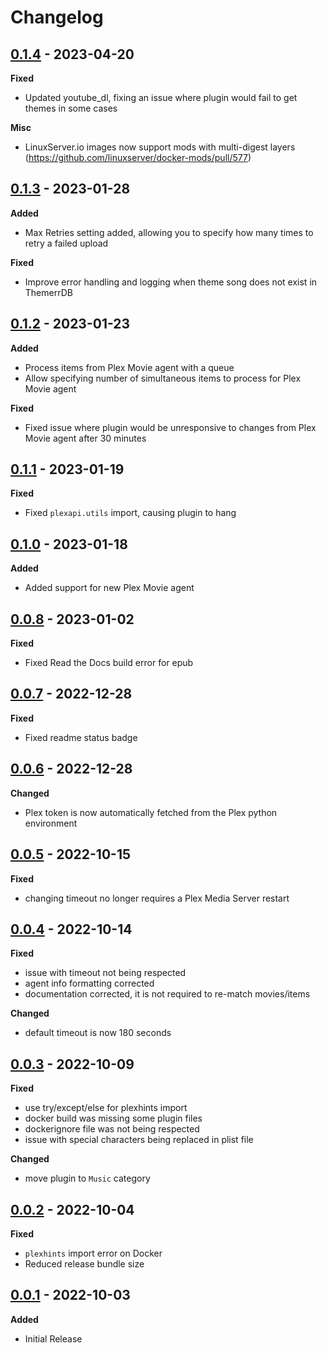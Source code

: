 # Changelog

## [0.1.4] - 2023-04-20
**Fixed**
- Updated youtube_dl, fixing an issue where plugin would fail to get themes in some cases

**Misc**
- LinuxServer.io images now support mods with multi-digest layers (https://github.com/linuxserver/docker-mods/pull/577)

## [0.1.3] - 2023-01-28
**Added**
- Max Retries setting added, allowing you to specify how many times to retry a failed upload

**Fixed**
- Improve error handling and logging when theme song does not exist in ThemerrDB

## [0.1.2] - 2023-01-23
**Added**
- Process items from Plex Movie agent with a queue
- Allow specifying number of simultaneous items to process for Plex Movie agent

**Fixed**
- Fixed issue where plugin would be unresponsive to changes from Plex Movie agent after 30 minutes

## [0.1.1] - 2023-01-19
**Fixed**
- Fixed `plexapi.utils` import, causing plugin to hang

## [0.1.0] - 2023-01-18
**Added**
- Added support for new Plex Movie agent

## [0.0.8] - 2023-01-02
**Fixed**
- Fixed Read the Docs build error for epub

## [0.0.7] - 2022-12-28
**Fixed**
- Fixed readme status badge

## [0.0.6] - 2022-12-28
**Changed**
- Plex token is now automatically fetched from the Plex python environment

## [0.0.5] - 2022-10-15
**Fixed**
- changing timeout no longer requires a Plex Media Server restart

## [0.0.4] - 2022-10-14
**Fixed**
- issue with timeout not being respected
- agent info formatting corrected
- documentation corrected, it is not required to re-match movies/items

**Changed**
- default timeout is now 180 seconds

## [0.0.3] - 2022-10-09
**Fixed**
- use try/except/else for plexhints import
- docker build was missing some plugin files
- dockerignore file was not being respected
- issue with special characters being replaced in plist file

**Changed**
- move plugin to `Music` category

## [0.0.2] - 2022-10-04
**Fixed**
- `plexhints` import error on Docker
- Reduced release bundle size

## [0.0.1] - 2022-10-03
**Added**
- Initial Release

[0.0.1]: https://github.com/lizardbyte/themerr-plex/releases/tag/v0.0.1
[0.0.2]: https://github.com/lizardbyte/themerr-plex/releases/tag/v0.0.2
[0.0.3]: https://github.com/lizardbyte/themerr-plex/releases/tag/v0.0.3
[0.0.4]: https://github.com/lizardbyte/themerr-plex/releases/tag/v0.0.4
[0.0.5]: https://github.com/lizardbyte/themerr-plex/releases/tag/v0.0.5
[0.0.6]: https://github.com/lizardbyte/themerr-plex/releases/tag/v0.0.6
[0.0.7]: https://github.com/lizardbyte/themerr-plex/releases/tag/v0.0.7
[0.0.8]: https://github.com/lizardbyte/themerr-plex/releases/tag/v0.0.8
[0.1.0]: https://github.com/lizardbyte/themerr-plex/releases/tag/v0.1.0
[0.1.1]: https://github.com/lizardbyte/themerr-plex/releases/tag/v0.1.1
[0.1.2]: https://github.com/lizardbyte/themerr-plex/releases/tag/v0.1.2
[0.1.3]: https://github.com/lizardbyte/themerr-plex/releases/tag/v0.1.3
[0.1.4]: https://github.com/lizardbyte/themerr-plex/releases/tag/v0.1.4
